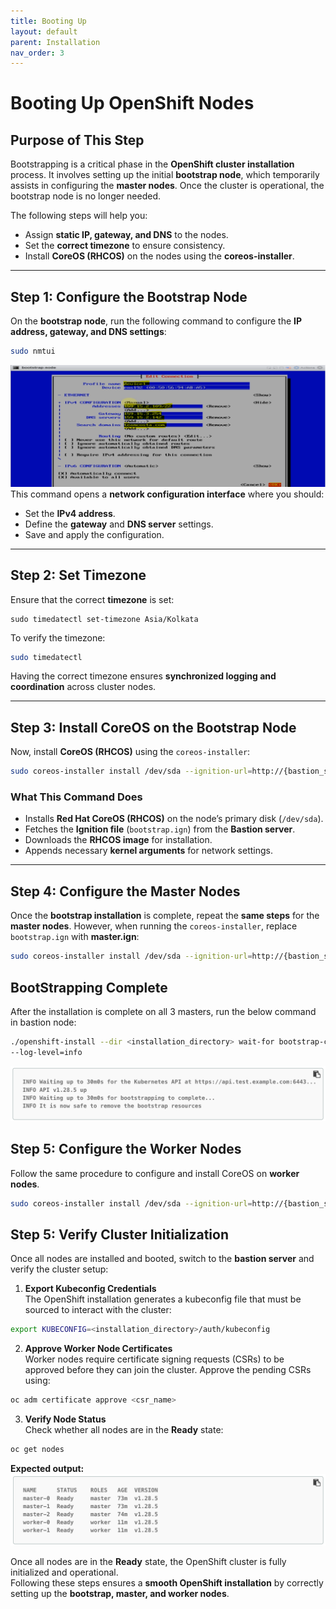 ```yaml
---
title: Booting Up
layout: default
parent: Installation
nav_order: 3
---
```


# **Booting Up OpenShift Nodes**  

## **Purpose of This Step**  
Bootstrapping is a critical phase in the **OpenShift cluster installation** process. It involves setting up the initial **bootstrap node**, which temporarily assists in configuring the **master nodes**. Once the cluster is operational, the bootstrap node is no longer needed.  

The following steps will help you:  
- Assign **static IP, gateway, and DNS** to the nodes.  
- Set the **correct timezone** to ensure consistency.  
- Install **CoreOS (RHCOS)** on the nodes using the **coreos-installer**.  

---

## **Step 1: Configure the Bootstrap Node**  
On the **bootstrap node**, run the following command to configure the **IP address, gateway, and DNS settings**:  
```sh
sudo nmtui
```
![nmtui](\ocp\Download\installation\ntmui.png)
This command opens a **network configuration interface** where you should:  
- Set the **IPv4 address**.  
- Define the **gateway** and **DNS server** settings.  
- Save and apply the configuration.  

---

## **Step 2: Set Timezone**  
Ensure that the correct **timezone** is set:  
```sh![alt text](image.png)
sudo timedatectl set-timezone Asia/Kolkata  
```
To verify the timezone:  
```sh
sudo timedatectl  
```
Having the correct timezone ensures **synchronized logging and coordination** across cluster nodes.  

---

## **Step 3: Install CoreOS on the Bootstrap Node**  
Now, install **CoreOS (RHCOS)** using the `coreos-installer`:  
```sh
sudo coreos-installer install /dev/sda --ignition-url=http://{bastion_server_ip}:8080/bootstrap.ign  --insecure-ignition --image-url=http://{bastion_server_ip}:8080/rhcos.raw.gz --insecure --append-karg ip={node_server_ip}::{gateway}:{subnet}:bootstrap.domainname.com:enp1s0:none --append-kargnameserver={bastion_server_ip}
```
### **What This Command Does**  
- Installs **Red Hat CoreOS (RHCOS)** on the node’s primary disk (`/dev/sda`).  
- Fetches the **Ignition file** (`bootstrap.ign`) from the **Bastion server**.  
- Downloads the **RHCOS image** for installation.  
- Appends necessary **kernel arguments** for network settings.  

---

## **Step 4: Configure the Master Nodes**  
Once the **bootstrap installation** is complete, repeat the **same steps** for the **master nodes**. However, when running the `coreos-installer`, replace `bootstrap.ign` with **master.ign**:
```sh
sudo coreos-installer install /dev/sda --ignition-url=http://{bastion_server_ip}:8080/master.ign  --insecure-ignition --image-url=http://{bastion_server_ip}:8080/rhcos.raw.gz --insecure --append-karg ip={node_server_ip}::{gateway}:{subnet}:master.domainname.com:enp1s0:none --append-kargnameserver={bastion_server_ip}
```

## **BootStrapping Complete**  
After the installation is complete on all 3 masters, run the below command in bastion node:
```sh
./openshift-install --dir <installation_directory> wait-for bootstrap-complete \ 
--log-level=info 
```
![complete](\ocp\Download\installation\complete.png)

## **Step 5: Configure the Worker Nodes** 
Follow the same procedure to configure and install CoreOS on **worker nodes**. 
```sh
sudo coreos-installer install /dev/sda --ignition-url=http://{bastion_server_ip}:8080/worker.ign  --insecure-ignition --image-url=http://{bastion_server_ip}:8080/rhcos.raw.gz --insecure --append-karg ip={node_server_ip}::{gateway}:{subnet}:worker.domainname.com:enp1s0:none --append-kargnameserver={bastion_server_ip}
```

## **Step 5: Verify Cluster Initialization**  
Once all nodes are installed and booted, switch to the **bastion server** and verify the cluster setup:  

1. **Export Kubeconfig Credentials**  
   The OpenShift installation generates a kubeconfig file that must be sourced to interact with the cluster:  
```sh
export KUBECONFIG=<installation_directory>/auth/kubeconfig  
```
2. **Approve Worker Node Certificates**  
   Worker nodes require certificate signing requests (CSRs) to be approved before they can join the cluster. Approve the pending CSRs using:  
```sh
oc adm certificate approve <csr_name>  
```
3. **Verify Node Status**  
   Check whether all nodes are in the **Ready** state:  
```sh
oc get nodes  
```

**Expected output:**
![nodes](\ocp\Download\installation\nodes.png)

Once all nodes are in the **Ready** state, the OpenShift cluster is fully initialized and operational.  
Following these steps ensures a **smooth OpenShift installation** by correctly setting up the **bootstrap, master, and worker nodes**. 

